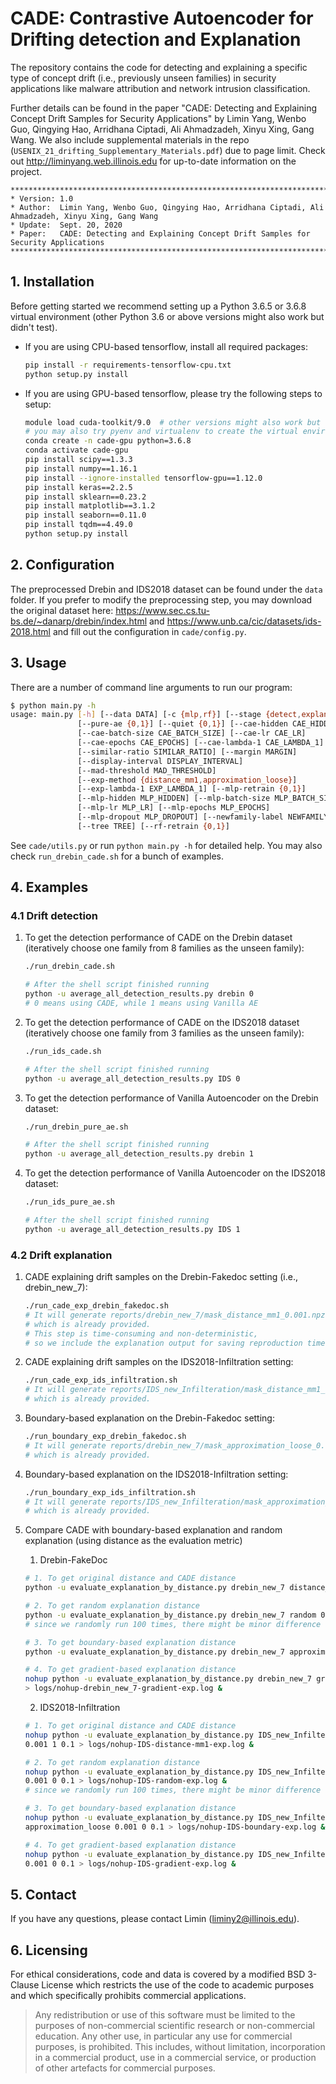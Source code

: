 # CADE: Contrastive Autoencoder for Drifting detection and Explanation

The repository contains the code for detecting and explaining a specific type of concept drift (i.e., previously unseen families) in security applications like malware attribution and network intrusion classification.

Further details can be found in the paper "CADE: Detecting and Explaining Concept Drift Samples for Security Applications" by Limin Yang, Wenbo Guo, Qingying Hao, Arridhana Ciptadi, Ali Ahmadzadeh, Xinyu Xing, Gang Wang. We also include supplemental materials in the repo (`USENIX_21_drifting_Supplementary_Materials.pdf`) due to page limit.   Check out http://liminyang.web.illinois.edu for up-to-date information on the project.

```
********************************************************************************************************
* Version: 1.0
* Author:  Limin Yang, Wenbo Guo, Qingying Hao, Arridhana Ciptadi, Ali Ahmadzadeh, Xinyu Xing, Gang Wang
* Update:  Sept. 20, 2020
* Paper:   CADE: Detecting and Explaining Concept Drift Samples for Security Applications
********************************************************************************************************
```



## 1. Installation

Before getting started we recommend setting up a Python 3.6.5 or 3.6.8 virtual environment (other Python 3.6 or above versions might also work but didn't test).

* If you are using CPU-based tensorflow, install all required packages:

  ```bash
  pip install -r requirements-tensorflow-cpu.txt
  python setup.py install
  ```

* If you are using GPU-based tensorflow, please try the following steps to setup:

  ```bash
  module load cuda-toolkit/9.0  # other versions might also work but didn't test
  # you may also try pyenv and virtualenv to create the virtual environment, here we use Anaconda
  conda create -n cade-gpu python=3.6.8
  conda activate cade-gpu
  pip install scipy==1.3.3
  pip install numpy==1.16.1
  pip install --ignore-installed tensorflow-gpu==1.12.0
  pip install keras==2.2.5
  pip install sklearn==0.23.2
  pip install matplotlib==3.1.2
  pip install seaborn==0.11.0
  pip install tqdm==4.49.0
  python setup.py install
  ```





## 2. Configuration

The preprocessed Drebin and IDS2018 dataset can be found under the `data` folder. If you prefer to modify the preprocessing step, you may download the original dataset here: https://www.sec.cs.tu-bs.de/~danarp/drebin/index.html and https://www.unb.ca/cic/datasets/ids-2018.html and fill out the configuration in `cade/config.py`.





## 3. Usage

There are a number of command line arguments to run our program:

```bash
$ python main.py -h
usage: main.py [-h] [--data DATA] [-c {mlp,rf}] [--stage {detect,explanation}]
               [--pure-ae {0,1}] [--quiet {0,1}] [--cae-hidden CAE_HIDDEN]
               [--cae-batch-size CAE_BATCH_SIZE] [--cae-lr CAE_LR]
               [--cae-epochs CAE_EPOCHS] [--cae-lambda-1 CAE_LAMBDA_1]
               [--similar-ratio SIMILAR_RATIO] [--margin MARGIN]
               [--display-interval DISPLAY_INTERVAL]
               [--mad-threshold MAD_THRESHOLD]
               [--exp-method {distance_mm1,approximation_loose}]
               [--exp-lambda-1 EXP_LAMBDA_1] [--mlp-retrain {0,1}]
               [--mlp-hidden MLP_HIDDEN] [--mlp-batch-size MLP_BATCH_SIZE]
               [--mlp-lr MLP_LR] [--mlp-epochs MLP_EPOCHS]
               [--mlp-dropout MLP_DROPOUT] [--newfamily-label NEWFAMILY_LABEL]
               [--tree TREE] [--rf-retrain {0,1}]
```

See `cade/utils.py` or run `python main.py -h` for detailed help. You may also check `run_drebin_cade.sh` for a bunch of examples.





## 4. Examples

### 4.1 Drift detection

1. To get the detection performance of CADE on the Drebin dataset (iteratively choose one family from 8 families as the unseen family):

   ```bash
   ./run_drebin_cade.sh

   # After the shell script finished running
   python -u average_all_detection_results.py drebin 0
   # 0 means using CADE, while 1 means using Vanilla AE
   ```

2. To get the detection performance of CADE on the IDS2018 dataset (iteratively choose one family from 3 families as the unseen family):

   ```bash
   ./run_ids_cade.sh

   # After the shell script finished running
   python -u average_all_detection_results.py IDS 0
   ```

3. To get the detection performance of Vanilla Autoencoder on the Drebin dataset:

   ```bash
   ./run_drebin_pure_ae.sh

   # After the shell script finished running
   python -u average_all_detection_results.py drebin 1
   ```

4. To get the detection performance of Vanilla Autoencoder on the IDS2018 dataset:

   ```bash
   ./run_ids_pure_ae.sh

   # After the shell script finished running
   python -u average_all_detection_results.py IDS 1
   ```



### 4.2 Drift explanation

1. CADE explaining drift samples on the Drebin-Fakedoc setting (i.e., drebin_new_7):

   ```bash
   ./run_cade_exp_drebin_fakedoc.sh
   # It will generate reports/drebin_new_7/mask_distance_mm1_0.001.npz,
   # which is already provided.
   # This step is time-consuming and non-deterministic,
   # so we include the explanation output for saving reproduction time and easier comparison.
   ```

2. CADE explaining drift samples on the IDS2018-Infiltration setting:

   ```bash
   ./run_cade_exp_ids_infiltration.sh
   # It will generate reports/IDS_new_Infilteration/mask_distance_mm1_0.001.npz,
   # which is already provided.
   ```

3. Boundary-based explanation on the Drebin-Fakedoc setting:

   ```bash
   ./run_boundary_exp_drebin_fakedoc.sh
   # It will generate reports/drebin_new_7/mask_approximation_loose_0.001.npz,
   # which is already provided.
   ```

4. Boundary-based explanation on the IDS2018-Infiltration setting:

   ```bash
   ./run_boundary_exp_ids_infiltration.sh
   # It will generate reports/IDS_new_Infilteration/mask_approximation_loose_0.001.npz,
   # which is already provided.
   ```

5. Compare CADE with boundary-based explanation and random explanation (using distance as the evaluation metric)

   1. Drebin-FakeDoc

   ```bash
   # 1. To get original distance and CADE distance
   python -u evaluate_explanation_by_distance.py drebin_new_7 distance_mm1 0.001 1 0.1

   # 2. To get random explanation distance
   python -u evaluate_explanation_by_distance.py drebin_new_7 random 0.001 0 0.1
   # since we randomly run 100 times, there might be minor difference on the output.

   # 3. To get boundary-based explanation distance
   python -u evaluate_explanation_by_distance.py drebin_new_7 approximation_loose 0.001 0 0.1

   # 4. To get gradient-based explanation distance
   nohup python -u evaluate_explanation_by_distance.py drebin_new_7 gradient 0.001 0 0.1 \
   > logs/nohup-drebin_new_7-gradient-exp.log &
   ```

   2. IDS2018-Infiltration

   ```bash
   # 1. To get original distance and CADE distance
   nohup python -u evaluate_explanation_by_distance.py IDS_new_Infilteration distance_mm1 \
   0.001 1 0.1 > logs/nohup-IDS-distance-mm1-exp.log &

   # 2. To get random explanation distance
   nohup python -u evaluate_explanation_by_distance.py IDS_new_Infilteration random \
   0.001 0 0.1 > logs/nohup-IDS-random-exp.log &
   # since we randomly run 100 times, there might be minor difference on the output.

   # 3. To get boundary-based explanation distance
   nohup python -u evaluate_explanation_by_distance.py IDS_new_Infilteration \
   approximation_loose 0.001 0 0.1 > logs/nohup-IDS-boundary-exp.log &

   # 4. To get gradient-based explanation distance
   nohup python -u evaluate_explanation_by_distance.py IDS_new_Infilteration gradient \
   0.001 0 0.1 > logs/nohup-IDS-gradient-exp.log &
   ```





## 5. Contact

If you have any questions, please contact Limin (liminy2@illinois.edu).





## 6. Licensing

For ethical considerations, code and data is covered by a modified BSD 3-Clause License which restricts the use of the code to academic purposes and which specifically prohibits commercial applications.

> Any redistribution or use of this software must be limited to the purposes of non-commercial scientific research or non-commercial education. Any other use, in particular any use for commercial purposes, is prohibited. This includes, without limitation, incorporation in a commercial product, use in a commercial service, or production of other artefacts for commercial purposes.

